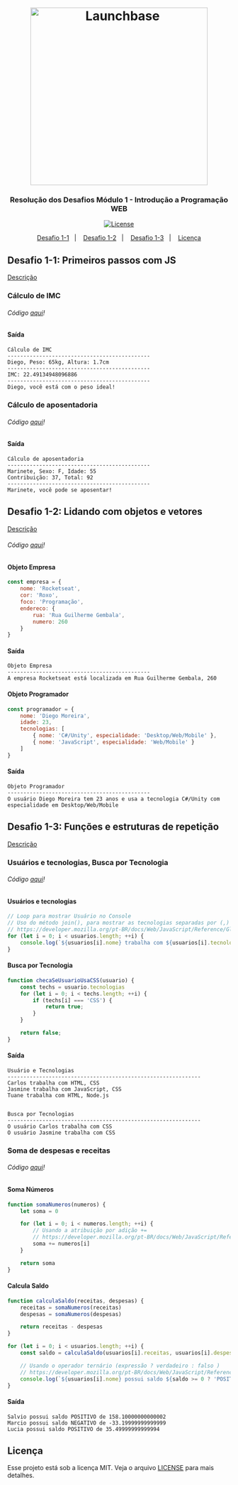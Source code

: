 <h1 align="center">
    <img alt="Launchbase" src="https://storage.googleapis.com/golden-wind/bootcamp-launchbase/logo.png" width="400px" />
</h1>

<h3 align="center">
  Resolução dos Desafios Módulo 1 - Introdução a Programação WEB
</h3>

<p align="center">

  <a href="LICENSE" >
    <img alt="License" src="https://img.shields.io/badge/license-MIT-%23F8952D">
  </a>

</p>

<p align="center">
  <a href="#desafio-1-1-primeiros-passos-com-js">Desafio 1-1</a>&nbsp;&nbsp;&nbsp;|&nbsp;&nbsp;&nbsp;
  <a href="#desafio-1-2-lidando-com-objetos-e-vetores">Desafio 1-2</a>&nbsp;&nbsp;&nbsp;|&nbsp;&nbsp;&nbsp;
  <a href="#desafio-1-3-funções-e-estruturas-de-repetição">Desafio 1-3</a>&nbsp;&nbsp;&nbsp;|&nbsp;&nbsp;&nbsp;
  <a href="#licença">Licença</a>
</p>

## Desafio 1-1: Primeiros passos com JS
<a href="https://github.com/Rocketseat/bootcamp-launchbase-desafios-01/blob/master/desafios/01-1-primeiros-passos-com-js.md">Descrição</a>

### Cálculo de IMC
###### Código [aqui](https://github.com/chicodiegomoreira/launchbase-04-modulo-01/blob/master/desafio-1-1/imc.js)!

#### Saída
```
Cálculo de IMC
---------------------------------------------
Diego, Peso: 65kg, Altura: 1.7cm
---------------------------------------------
IMC: 22.49134948096886
---------------------------------------------
Diego, você está com o peso ideal!
```

### Cálculo de aposentadoria
###### Código [aqui](https://github.com/chicodiegomoreira/launchbase-04-modulo-01/blob/master/desafio-1-1/aposentadoria.js)!

#### Saída
```
Cálculo de aposentadoria
---------------------------------------------
Marinete, Sexo: F, Idade: 55
Contribuição: 37, Total: 92
---------------------------------------------
Marinete, você pode se aposentar!
```

## Desafio 1-2: Lidando com objetos e vetores
<a href="https://github.com/Rocketseat/bootcamp-launchbase-desafios-01/blob/master/desafios/01-2-lidando-com-objetos-e-vetores.md">Descrição</a>

###### Código [aqui](https://github.com/chicodiegomoreira/launchbase-04-modulo-01/blob/master/desafio-1-2/objetos_vetores.js)!

#### Objeto Empresa
```js
const empresa = {
    nome: 'Rocketseat',
    cor: 'Roxo',
    foco: 'Programação',
    endereco: {
        rua: 'Rua Guilherme Gembala',
        numero: 260
    }
}
```
#### Saída
```
Objeto Empresa
---------------------------------------------
A empresa Rocketseat está localizada em Rua Guilherme Gembala, 260
```

#### Objeto Programador
```js
const programador = {
    nome: 'Diego Moreira',
    idade: 23,
    tecnologias: [
        { nome: 'C#/Unity', especialidade: 'Desktop/Web/Mobile' },
        { nome: 'JavaScript', especialidade: 'Web/Mobile' }
    ]
}
```
#### Saída
```
Objeto Programador
---------------------------------------------
O usuário Diego Moreira tem 23 anos e usa a tecnologia C#/Unity com especialidade em Desktop/Web/Mobile
```

## Desafio 1-3: Funções e estruturas de repetição
<a href="https://github.com/Rocketseat/bootcamp-launchbase-desafios-01/blob/master/desafios/01-3-funcoes-e-estruturas-de-repeticao.md">Descrição</a>

### Usuários e tecnologias, Busca por Tecnologia
###### Código [aqui](https://github.com/chicodiegomoreira/launchbase-04-modulo-01/blob/master/desafio-1-3/usuario_techs.js)!

#### Usuários e tecnologias
```js
// Loop para mostrar Usuário no Console
// Uso do método join(), para mostrar as tecnologias separadas por (,) e um espaço
// https://developer.mozilla.org/pt-BR/docs/Web/JavaScript/Reference/Global_Objects/Array/join
for (let i = 0; i < usuarios.length; ++i) {
    console.log(`${usuarios[i].nome} trabalha com ${usuarios[i].tecnologias.join(", ")}`)
}
```

#### Busca por Tecnologia
```js
function checaSeUsuarioUsaCSS(usuario) {
    const techs = usuario.tecnologias
    for (let i = 0; i < techs.length; ++i) {
        if (techs[i] === 'CSS') {
            return true;
        }
    }

    return false;
}
```

#### Saída
```
Usuário e Tecnologias
-------------------------------------------------------------
Carlos trabalha com HTML, CSS
Jasmine trabalha com JavaScript, CSS
Tuane trabalha com HTML, Node.js


Busca por Tecnologias
-------------------------------------------------------------
O usuário Carlos trabalha com CSS
O usuário Jasmine trabalha com CSS
```

### Soma de despesas e receitas
###### Código [aqui](https://github.com/chicodiegomoreira/launchbase-04-modulo-01/blob/master/desafio-1-3/despesas_receitas.js)!

#### Soma Números
```js
function somaNumeros(numeros) {
    let soma = 0

    for (let i = 0; i < numeros.length; ++i) {
        // Usando a atribuição por adição +=
        // https://developer.mozilla.org/pt-BR/docs/Web/JavaScript/Reference/Operators/Assignment_Operators#Addition_assignment
        soma += numeros[i]
    }

    return soma
}
```

#### Calcula Saldo
```js
function calculaSaldo(receitas, despesas) {
    receitas = somaNumeros(receitas)
    despesas = somaNumeros(despesas)

    return receitas - despesas
}

for (let i = 0; i < usuarios.length; ++i) {
    const saldo = calculaSaldo(usuarios[i].receitas, usuarios[i].despesas)

    // Usando o operador ternário (expressão ? verdadeiro : falso )
    // https://developer.mozilla.org/pt-BR/docs/Web/JavaScript/Reference/Operators/Operador_Condicional
    console.log(`${usuarios[i].nome} possui saldo ${saldo >= 0 ? 'POSITIVO' : 'NEGATIVO'} de ${saldo}`)
}
```

#### Saída
```
Salvio possui saldo POSITIVO de 158.10000000000002
Marcio possui saldo NEGATIVO de -33.19999999999999
Lucia possui saldo POSITIVO de 35.49999999999994
```

## Licença

Esse projeto está sob a licença MIT. Veja o arquivo [LICENSE](../LICENSE) para mais detalhes.
